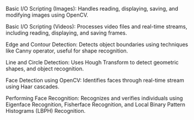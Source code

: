 Basic I/O Scripting (Images): Handles reading, displaying, saving, and modifying images using OpenCV.

Basic I/O Scripting (Videos): Processes video files and real-time streams, including reading, displaying, and saving frames.

Edge and Contour Detection: Detects object boundaries using techniques like Canny operator, useful for shape recognition.

Line and Circle Detection: Uses Hough Transform to detect geometric shapes, and object recognition.

Face Detection using OpenCV: Identifies faces through real-time stream using Haar cascades.

Performing Face Recognition: Recognizes and verifies individuals using Eigenface Recognition, Fisherface Recognition, and Local Binary Pattern Histograms (LBPH) Recognition.
